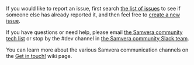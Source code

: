 If you would like to report an issue, first search [the list of issues](https://github.com/samvera/hydra-pcdm/issues/) to see if someone else has already reported it, and then feel free to [create a new issue](https://github.com/samvera/hydra-pcdm/issues/new).

If you have questions or need help, please email [the Samvera community tech list](https://groups.google.com/forum/#!forum/samvera-tech) or stop by the #dev channel in [the Samvera community Slack team](https://wiki.duraspace.org/pages/viewpage.action?pageId=87460391#Getintouch!-Slack).

You can learn more about the various Samvera communication channels on the [Get in touch!](https://wiki.duraspace.org/pages/viewpage.action?pageId=87460391) wiki page.
